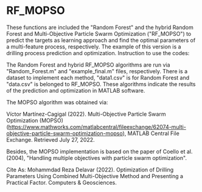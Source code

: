 # RF_MOPSO
These functions are included the "Random Forest" and the hybrid Random Forest and Multi-Objective Particle Swarm Optimization ("RF_MOPSO") to predict the targets as learning approach and find the optimal parameters of a multi-feature process, respectively. The example of this version is a drilling process prediction and optimization.
Instruction to use the codes:

The Random Forest and hybrid RF_MOPSO algorithms are run via "Random_Forest.m" and "example_final.m" files, respectively. There is a dataset to implement each method, "data1.csv" is for Random Forest and "data.csv" is belonged to RF_MOPSO. These algorithms indicate the results of the prediction and optimization in MATLAB software.

The MOPSO algorithm was obtained via:

Víctor Martínez-Cagigal (2022). Multi-Objective Particle Swarm Optimization (MOPSO) (https://www.mathworks.com/matlabcentral/fileexchange/62074-multi-objective-particle-swarm-optimization-mopso), MATLAB Central File Exchange. Retrieved July 27, 2022.

Besides, the MOPSO implementation is based on the paper of Coello et al. (2004), "Handling multiple objectives with particle swarm optimization".

Cite As:
Mohammdad Reza Delavar (2022). Optimization of Drilling Parameters Using Combined Multi-Objective Method and Presenting a Practical Factor. Computers & Geosciences.
